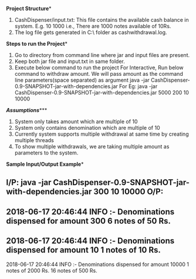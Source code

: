 ********Project Structure*********

1) CashDispenser/input.txt: This file contains the available cash balance in system.
	E.g. 10 1000 i.e., There are 1000 notes available of 10Rs.
2) The log file gets generated in C:\\ folder as cashwithdrawal.log.


********Steps to run the Project*********

1) Go to directory from command line where jar and input files are present.
2) Keep both jar file and input.txt in same folder.
3) Execute below command to run the project
	For Interactive, Run below command to withdraw amount. We will pass amount as the command line parameters(space separated) as argument
		java -jar CashDispenser-0.9-SNAPSHOT-jar-with-dependencies.jar <space separated amount to be withdrawn>
	For Eg:
		java -jar CashDispenser-0.9-SNAPSHOT-jar-with-dependencies.jar 5000 200 10 10000

***************Assumptions******************

1) System only takes amount which are multiple of 10
2) System only contains denomination which are multiple of 10
3) Currently system supports multiple withdrawal at same time by creating multiple threads
4) To show multiple withdrawals, we are taking multiple amount as parameters to the system.

********Sample Input/Output Example*********

I/P:
	java -jar CashDispenser-0.9-SNAPSHOT-jar-with-dependencies.jar 300 10 10000
O/P:
--------------------------------------------
2018-06-17 20:46:44 INFO :- Denominations dispensed for amount 300 
6 notes of 50 Rs.
--------------------------------------------
2018-06-17 20:46:44 INFO :- Denominations dispensed for amount 10 
1 notes of 10 Rs.
--------------------------------------------
2018-06-17 20:46:44 INFO :- Denominations dispensed for amount 10000 
1 notes of 2000 Rs. 
16 notes of 500 Rs.





